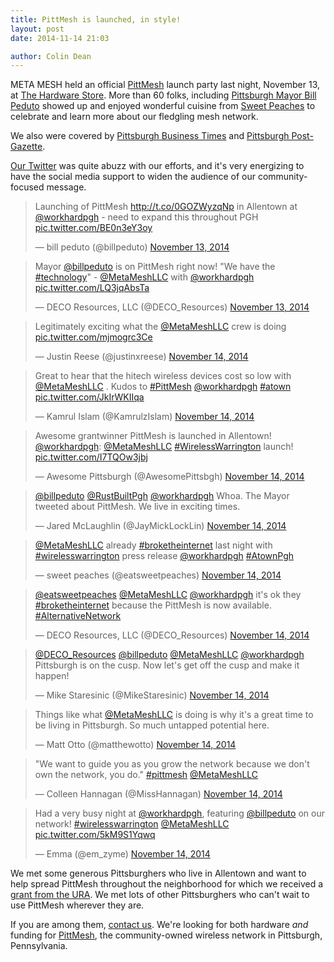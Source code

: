 ```yaml
---
title: PittMesh is launched, in style!
layout: post
date: 2014-11-14 21:03

author: Colin Dean
---
```


META MESH held an official [PittMesh](http://pittmesh.net) launch party
last night, November 13, at [The Hardware Store](http://workhardpgh.com/).
More than 60 folks, including [Pittsburgh Mayor Bill
Peduto](https://twitter.com/billpeduto/status/533046502193905664 "a picture tweeted by @billpeduto")
showed up and enjoyed wonderful cuisine from [Sweet
Peaches](https://www.facebook.com/eatsweetpeaches) to celebrate and
learn more about our fledgling mesh network.

We also were covered by [Pittsburgh Business Times](http://www.bizjournals.com/pittsburgh/blog/techflash/2014/11/wireless-warrington-to-bring-free-internet-access.html "Wireless Warrington to bring free Internet access to Allentown")
and [Pittsburgh Post-Gazette](http://www.post-gazette.com/local/city/2014/11/14/Pittsburgh-s-Allentown-gets-free-wireless-Internet/stories/201411130171 "Pittsburgh’s Allentown gets free wireless Internet").

[Our Twitter](http://twitter.com/metameshllc) was quite abuzz with our efforts,
and it's very energizing to have the social media support to widen the audience
of our community-focused message.

<blockquote class="twitter-tweet" lang="en"><p>Launching of PittMesh <a href="http://t.co/0GOZWyzqNp">http://t.co/0GOZWyzqNp</a> in Allentown at <a href="https://twitter.com/workhardpgh">@workhardpgh</a> - need to expand this throughout PGH <a href="http://t.co/BE0n3eY3oy">pic.twitter.com/BE0n3eY3oy</a></p>&mdash; bill peduto (@billpeduto) <a href="https://twitter.com/billpeduto/status/533046502193905664">November 13, 2014</a></blockquote>
<blockquote class="twitter-tweet" lang="en"><p>Mayor <a href="https://twitter.com/billpeduto">@billpeduto</a> is on PittMesh right now! &quot;We have the <a href="https://twitter.com/hashtag/technology?src=hash">#technology</a>&quot; - <a href="https://twitter.com/MetaMeshLLC">@MetaMeshLLC</a> with <a href="https://twitter.com/workhardpgh">@workhardpgh</a> <a href="http://t.co/LQ3jqAbsTa">pic.twitter.com/LQ3jqAbsTa</a></p>&mdash; DECO Resources, LLC (@DECO_Resources) <a href="https://twitter.com/DECO_Resources/status/533046143492444160">November 13, 2014</a></blockquote>
<blockquote class="twitter-tweet" lang="en"><p>Legitimately exciting what the <a href="https://twitter.com/MetaMeshLLC">@MetaMeshLLC</a> crew is doing <a href="http://t.co/mjmogrc3Ce">pic.twitter.com/mjmogrc3Ce</a></p>&mdash; Justin Reese (@justinxreese) <a href="https://twitter.com/justinxreese/status/533057162348470273">November 14, 2014</a></blockquote>
<blockquote class="twitter-tweet" lang="en"><p>Great to hear that the hitech wireless devices cost so low with <a href="https://twitter.com/MetaMeshLLC">@MetaMeshLLC</a> . Kudos to <a href="https://twitter.com/hashtag/PittMesh?src=hash">#PittMesh</a> <a href="https://twitter.com/workhardpgh">@workhardpgh</a> <a href="https://twitter.com/hashtag/atown?src=hash">#atown</a> <a href="http://t.co/JkIrWKIIqa">pic.twitter.com/JkIrWKIIqa</a></p>&mdash; Kamrul Islam (@KamrulzIslam) <a href="https://twitter.com/KamrulzIslam/status/533047643912826880">November 14, 2014</a></blockquote>
<blockquote class="twitter-tweet" lang="en"><p>Awesome grantwinner PittMesh is launched in Allentown! <a href="https://twitter.com/workhardpgh">@workhardpgh</a>: <a href="https://twitter.com/MetaMeshLLC">@MetaMeshLLC</a> <a href="https://twitter.com/hashtag/WirelessWarrington?src=hash">#WirelessWarrington</a> launch! <a href="http://t.co/I7TQOw3jbj">pic.twitter.com/I7TQOw3jbj</a></p>&mdash; Awesome Pittsburgh (@AwesomePittsbgh) <a href="https://twitter.com/AwesomePittsbgh/status/533079144285110274">November 14, 2014</a></blockquote>
<blockquote class="twitter-tweet" lang="en"><p><a href="https://twitter.com/billpeduto">@billpeduto</a> <a href="https://twitter.com/RustBuiltPgh">@RustBuiltPgh</a> <a href="https://twitter.com/workhardpgh">@workhardpgh</a> Whoa. The Mayor tweeted about PittMesh. We live in exciting times.</p>&mdash; Jared McLaughlin (@JayMickLockLin) <a href="https://twitter.com/JayMickLockLin/status/533282482544975873">November 14, 2014</a></blockquote>
<blockquote class="twitter-tweet" lang="en"><p><a href="https://twitter.com/MetaMeshLLC">@MetaMeshLLC</a> already <a href="https://twitter.com/hashtag/broketheinternet?src=hash">#broketheinternet</a> last night with <a href="https://twitter.com/hashtag/wirelesswarrington?src=hash">#wirelesswarrington</a> press release <a href="https://twitter.com/workhardpgh">@workhardpgh</a> <a href="https://twitter.com/hashtag/AtownPgh?src=hash">#AtownPgh</a></p>&mdash; sweet peaches (@eatsweetpeaches) <a href="https://twitter.com/eatsweetpeaches/status/533236236551745536">November 14, 2014</a></blockquote>
<blockquote class="twitter-tweet" lang="en"><p><a href="https://twitter.com/eatsweetpeaches">@eatsweetpeaches</a> <a href="https://twitter.com/MetaMeshLLC">@MetaMeshLLC</a> <a href="https://twitter.com/workhardpgh">@workhardpgh</a> it&#39;s ok they <a href="https://twitter.com/hashtag/broketheinternet?src=hash">#broketheinternet</a> because the PittMesh is now available. <a href="https://twitter.com/hashtag/AlternativeNetwork?src=hash">#AlternativeNetwork</a></p>&mdash; DECO Resources, LLC (@DECO_Resources) <a href="https://twitter.com/DECO_Resources/status/533237686803640321">November 14, 2014</a></blockquote>
<blockquote class="twitter-tweet" lang="en"><p><a href="https://twitter.com/DECO_Resources">@DECO_Resources</a> <a href="https://twitter.com/billpeduto">@billpeduto</a> <a href="https://twitter.com/MetaMeshLLC">@MetaMeshLLC</a> <a href="https://twitter.com/workhardpgh">@workhardpgh</a> Pittsburgh is on the cusp. Now let&#39;s get off the cusp and make it happen!</p>&mdash; Mike Staresinic (@MikeStaresinic) <a href="https://twitter.com/MikeStaresinic/status/533046853802393600">November 14, 2014</a></blockquote>
<blockquote class="twitter-tweet" lang="en"><p>Things like what <a href="https://twitter.com/MetaMeshLLC">@MetaMeshLLC</a> is doing is why it&#39;s a great time to be living in Pittsburgh. So much untapped potential here.</p>&mdash; Matt Otto (@matthewotto) <a href="https://twitter.com/matthewotto/status/533063422834126848">November 14, 2014</a></blockquote>
<blockquote class="twitter-tweet" lang="en"><p>&quot;We want to guide you as you grow the network because we don&#39;t own the network, you do.&quot; <a href="https://twitter.com/hashtag/pittmesh?src=hash">#pittmesh</a> <a href="https://twitter.com/MetaMeshLLC">@MetaMeshLLC</a></p>&mdash; Colleen Hannagan (@MissHannagan) <a href="https://twitter.com/MissHannagan/status/533048294055108609">November 14, 2014</a></blockquote>
<blockquote class="twitter-tweet" lang="en"><p>Had a very busy night at <a href="https://twitter.com/workhardpgh">@workhardpgh</a>, featuring <a href="https://twitter.com/billpeduto">@billpeduto</a> on our network! <a href="https://twitter.com/hashtag/wirelesswarrington?src=hash">#wirelesswarrington</a> <a href="https://twitter.com/MetaMeshLLC">@MetaMeshLLC</a> <a href="http://t.co/5kM9S1Yqwq">pic.twitter.com/5kM9S1Yqwq</a></p>&mdash; Emma (@em_zyme) <a href="https://twitter.com/em_zyme/status/533068899101995011">November 14, 2014</a></blockquote>

We met some generous Pittsburghers who live in Allentown and want to help spread
PittMesh throughout the neighborhood for which we received a [grant from the
URA](/blog/2014/10/05/wireless_warrington_begins "Wireless
Warrington begins!"). We met lots of other Pittsburghers who can't wait to use PittMesh
wherever they are.

If you are among them, [contact us](/contact.html). We're looking for both hardware
_and_ funding for [PittMesh](http://www.pittmesh.net), the community-owned wireless
network in Pittsburgh, Pennsylvania.

<script async src="//platform.twitter.com/widgets.js" charset="utf-8"></script>
